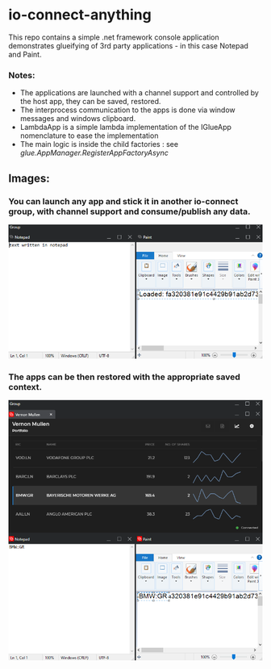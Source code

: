 # io-connect-anything

This repo contains a simple .net framework console application demonstrates glueifying of 3rd party applications - in this case Notepad and Paint.

### Notes:

- The applications are launched with a channel support and controlled by the host app, they can be saved, restored.
- The interprocess communication to the apps is done via window messages and windows clipboard.
- LambdaApp is a simple lambda implementation of the IGlueApp nomenclature to ease the implementation
- The main logic is inside the child factories : see _glue.AppManager.RegisterAppFactoryAsync_

## Images:

### You can launch any app and stick it in another io-connect group, with channel support and consume/publish any data.

![Launch anything](launch-anything.png)

### The apps can be then restored with the appropriate saved context.

![Restore anything](restore-anything.png)

